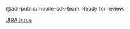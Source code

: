 @aol-public/mobile-sdk-team: Ready for review.

[JIRA Issue](https://jira.ouroath.com/browse/OMSDK-XXXX)
